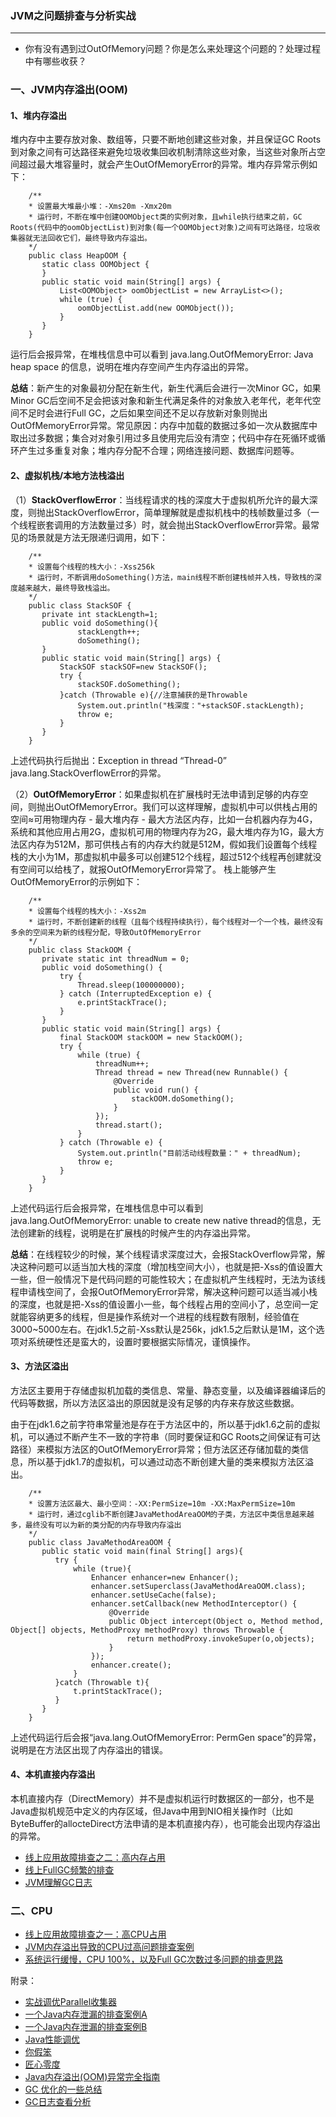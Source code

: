 ### JVM之问题排查与分析实战 ###
***

- 你有没有遇到过OutOfMemory问题？你是怎么来处理这个问题的？处理过程中有哪些收获？

### 一、JVM内存溢出(OOM) ###

#### 1、堆内存溢出 ####

堆内存中主要存放对象、数组等，只要不断地创建这些对象，并且保证GC Roots到对象之间有可达路径来避免垃圾收集回收机制清除这些对象，当这些对象所占空间超过最大堆容量时，就会产生OutOfMemoryError的异常。堆内存异常示例如下：

		/**
		* 设置最大堆最小堆：-Xms20m -Xmx20m
		* 运行时，不断在堆中创建OOMObject类的实例对象，且while执行结束之前，GC Roots(代码中的oomObjectList)到对象(每一个OOMObject对象)之间有可达路径，垃圾收集器就无法回收它们，最终导致内存溢出。
		*/
		public class HeapOOM {
		   static class OOMObject {
		   }
		   public static void main(String[] args) {
		       List<OOMObject> oomObjectList = new ArrayList<>();
		       while (true) {
		           oomObjectList.add(new OOMObject());
		       }
		   }
		}




运行后会报异常，在堆栈信息中可以看到 java.lang.OutOfMemoryError: Java heap space 的信息，说明在堆内存空间产生内存溢出的异常。

**总结**：新产生的对象最初分配在新生代，新生代满后会进行一次Minor GC，如果Minor GC后空间不足会把该对象和新生代满足条件的对象放入老年代，老年代空间不足时会进行Full GC，之后如果空间还不足以存放新对象则抛出OutOfMemoryError异常。常见原因：内存中加载的数据过多如一次从数据库中取出过多数据；集合对对象引用过多且使用完后没有清空；代码中存在死循环或循环产生过多重复对象；堆内存分配不合理；网络连接问题、数据库问题等。


#### 2、虚拟机栈/本地方法栈溢出 ####

（1）**StackOverflowError**：当线程请求的栈的深度大于虚拟机所允许的最大深度，则抛出StackOverflowError，简单理解就是虚拟机栈中的栈帧数量过多（一个线程嵌套调用的方法数量过多）时，就会抛出StackOverflowError异常。最常见的场景就是方法无限递归调用，如下：

		/**
		* 设置每个线程的栈大小：-Xss256k
		* 运行时，不断调用doSomething()方法，main线程不断创建栈帧并入栈，导致栈的深度越来越大，最终导致栈溢出。
		*/
		public class StackSOF {
		   private int stackLength=1;
		   public void doSomething(){
		           stackLength++;
		           doSomething();
		   }
		   public static void main(String[] args) {
		       StackSOF stackSOF=new StackSOF();
		       try {
		           stackSOF.doSomething();
		       }catch (Throwable e){//注意捕获的是Throwable
		           System.out.println("栈深度："+stackSOF.stackLength);
		           throw e;
		       }
		   }
		}


上述代码执行后抛出：Exception in thread “Thread-0” java.lang.StackOverflowError的异常。


（2）**OutOfMemoryError**：如果虚拟机在扩展栈时无法申请到足够的内存空间，则抛出OutOfMemoryError。我们可以这样理解，虚拟机中可以供栈占用的空间≈可用物理内存 - 最大堆内存 - 最大方法区内存，比如一台机器内存为4G，系统和其他应用占用2G，虚拟机可用的物理内存为2G，最大堆内存为1G，最大方法区内存为512M，那可供栈占有的内存大约就是512M，假如我们设置每个线程栈的大小为1M，那虚拟机中最多可以创建512个线程，超过512个线程再创建就没有空间可以给栈了，就报OutOfMemoryError异常了。 栈上能够产生OutOfMemoryError的示例如下：

		/**
		* 设置每个线程的栈大小：-Xss2m
		* 运行时，不断创建新的线程（且每个线程持续执行），每个线程对一个一个栈，最终没有多余的空间来为新的线程分配，导致OutOfMemoryError
		*/
		public class StackOOM {
		   private static int threadNum = 0;
		   public void doSomething() {
		       try {
		           Thread.sleep(100000000);
		       } catch (InterruptedException e) {
		           e.printStackTrace();
		       }
		   }
		   public static void main(String[] args) {
		       final StackOOM stackOOM = new StackOOM();
		       try {
		           while (true) {
		               threadNum++;
		               Thread thread = new Thread(new Runnable() {
		                   @Override
		                   public void run() {
		                       stackOOM.doSomething();
		                   }
		               });
		               thread.start();
		           }
		       } catch (Throwable e) {
		           System.out.println("目前活动线程数量：" + threadNum);
		           throw e;
		       }
		   }
		}


上述代码运行后会报异常，在堆栈信息中可以看到 java.lang.OutOfMemoryError: unable to create new native thread的信息，无法创建新的线程，说明是在扩展栈的时候产生的内存溢出异常。

**总结**：在线程较少的时候，某个线程请求深度过大，会报StackOverflow异常，解决这种问题可以适当加大栈的深度（增加栈空间大小），也就是把-Xss的值设置大一些，但一般情况下是代码问题的可能性较大；在虚拟机产生线程时，无法为该线程申请栈空间了，会报OutOfMemoryError异常，解决这种问题可以适当减小栈的深度，也就是把-Xss的值设置小一些，每个线程占用的空间小了，总空间一定就能容纳更多的线程，但是操作系统对一个进程的线程数有限制，经验值在3000~5000左右。在jdk1.5之前-Xss默认是256k，jdk1.5之后默认是1M，这个选项对系统硬性还是蛮大的，设置时要根据实际情况，谨慎操作。


#### 3、方法区溢出 ####

方法区主要用于存储虚拟机加载的类信息、常量、静态变量，以及编译器编译后的代码等数据，所以方法区溢出的原因就是没有足够的内存来存放这些数据。

由于在jdk1.6之前字符串常量池是存在于方法区中的，所以基于jdk1.6之前的虚拟机，可以通过不断产生不一致的字符串（同时要保证和GC Roots之间保证有可达路径）来模拟方法区的OutOfMemoryError异常；但方法区还存储加载的类信息，所以基于jdk1.7的虚拟机，可以通过动态不断创建大量的类来模拟方法区溢出。

		/**
		* 设置方法区最大、最小空间：-XX:PermSize=10m -XX:MaxPermSize=10m
		* 运行时，通过cglib不断创建JavaMethodAreaOOM的子类，方法区中类信息越来越多，最终没有可以为新的类分配的内存导致内存溢出
		*/
		public class JavaMethodAreaOOM {
		   public static void main(final String[] args){
		      try {
		          while (true){
		              Enhancer enhancer=new Enhancer();
		              enhancer.setSuperclass(JavaMethodAreaOOM.class);
		              enhancer.setUseCache(false);
		              enhancer.setCallback(new MethodInterceptor() {
		                  @Override
		                  public Object intercept(Object o, Method method, Object[] objects, MethodProxy methodProxy) throws Throwable {
		                      return methodProxy.invokeSuper(o,objects);
		                  }
		              });
		              enhancer.create();
		          }
		      }catch (Throwable t){
		          t.printStackTrace();
		      }
		   }
		}


上述代码运行后会报“java.lang.OutOfMemoryError: PermGen space”的异常，说明是在方法区出现了内存溢出的错误。


#### 4、本机直接内存溢出 ####

本机直接内存（DirectMemory）并不是虚拟机运行时数据区的一部分，也不是Java虚拟机规范中定义的内存区域，但Java中用到NIO相关操作时（比如ByteBuffer的allocteDirect方法申请的是本机直接内存），也可能会出现内存溢出的异常。




- [线上应用故障排查之二：高内存占用](http://www.blogjava.net/hankchen/archive/2012/05/09/377736.html)
- [线上FullGC频繁的排查](https://blog.csdn.net/wilsonpeng3/article/details/70064336/)
- [JVM理解GC日志](https://www.jianshu.com/p/fd1d4f21733a)

### 二、CPU ###



- [线上应用故障排查之一：高CPU占用](http://www.blogjava.net/hankchen/archive/2012/05/09/377735.html)
- [JVM内存溢出导致的CPU过高问题排查案例](https://blog.csdn.net/nielinqi520/article/details/78455614)
- [系统运行缓慢，CPU 100%，以及Full GC次数过多问题的排查思路](https://mp.weixin.qq.com/s/rhXXaPiYoLpTQ2WX9-fYwQ)









附录：

- [实战调优Parallel收集器](http://www.wangtianyi.top/blog/2018/07/27/jvmdiao-you-ru-men-(er-):shi-zhan-diao-you-parallelshou-ji-qi/)
- [一个Java内存泄漏的排查案例A](https://juejin.im/entry/5b2c9a376fb9a00e5326e05e?utm_medium=be&utm_source=weixinqun)
- [一个Java内存泄漏的排查案例B](https://blog.csdn.net/aasgis6u/article/details/54928744)
- [Java性能调优](https://juejin.im/post/5a0ab41251882578da0d631c)
-  [你假笨](https://mp.weixin.qq.com/mp/homepage?__biz=MzIzNjI1ODc2OA==&hid=3&sn=bca0355516d60449a140b8ad12f3d89f#wechat_redirect)
-  [匠心零度](http://mp.weixin.qq.com/mp/homepage?__biz=MzU2NjIzNDk5NQ==&hid=1&sn=41380a4a375614ac10eda44613795dd0&scene=1&devicetype=android-24&version=26060739&lang=zh_CN&nettype=WIFI&ascene=7&session_us=gh_934b01732546&wx_header=1)
-  [Java内存溢出(OOM)异常完全指南](https://www.jianshu.com/p/2fdee831ed03)
-  [GC 优化的一些总结](http://engineering.xueqiu.com/blog/2015/06/25/jvm-gc-tuning/)
-  [GC日志查看分析](https://blog.csdn.net/TimHeath/article/details/53053106)